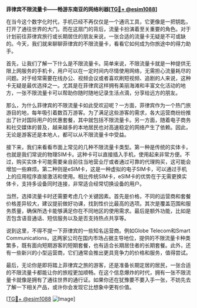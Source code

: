 **菲律宾不限流量卡——畅游东南亚的网络利器[[TG💪+ @esim1088](https://t.me/s/esim1088)]**

在当今这个数字化时代，手机已经不再仅仅是一个通讯工具，它更像是一把钥匙，打开了通往世界的大门。而在这扇门的背后，流量卡扮演着至关重要的角色。对于计划前往菲律宾旅行或长期居住的朋友来说，一张合适的流量卡无疑是不可或缺的。今天，我们就来聊聊菲律宾的不限流量卡，看看它如何成为你旅途中的得力助手。

首先，让我们了解一下什么是不限流量卡。简单来说，不限流量卡就是一种提供无限上网服务的手机卡，用户可以在一定时间内尽情使用网络，无需担心流量耗尽的问题。对于经常需要在线办公、视频会议或者喜欢刷短视频、追剧的人来说，这种卡无疑是最优选择之一。尤其是在菲律宾这样拥有美丽海滩和丰富文化活动的地方，一张不限流量卡可以帮助你随时随地记录生活点滴，分享给远方的朋友。

那么，为什么菲律宾的不限流量卡如此受欢迎呢？一方面，菲律宾作为一个热门旅游目的地，每年吸引着数百万游客。为了满足这些游客的需求，各大运营商纷纷推出了针对国际用户的优惠套餐，其中就包括不限流量卡。另一方面，随着电子商务和社交媒体的普及，越来越多的本地居民也对高速稳定的网络产生了依赖。因此，无论是游客还是本地人，都可以从不限流量卡中受益。

接下来，我们来看看市面上常见的几种不限流量卡类型。第一种是传统的实体卡，也就是我们常说的物理SIM卡。这种卡可以直接插入手机，使用起来非常方便。不过，购买实体卡可能需要亲自前往当地营业厅或者通过可靠的代理购买，这可能会增加一些麻烦。第二种则是eSIM卡，这是一种虚拟的电子SIM卡，可以通过手机上的应用程序直接激活和使用。相比传统SIM卡，eSIM卡的优势在于无需更换实体卡，支持多设备同时连接，非常适合经常切换设备的用户。

当然，选择流量卡时还需要考虑几个关键因素。首先是价格，不同的运营商和套餐价格差异较大，建议提前做好功课，找到性价比最高的选项。其次是覆盖范围和服务质量，确保所选卡能够满足你在不同地区的使用需求。最后是额外功能，比如是否包含语音通话、短信服务以及是否支持热点共享等。

说到这里，不得不提一下菲律宾的一些知名运营商。例如Globe Telecom和Smart Communications，这两家公司在国内市场占据主导地位，提供的不限流量卡种类繁多，既有面向短期游客的短期套餐，也有适合长期居住者的长期套餐。此外，还有一些新兴的小型运营商，它们通常会推出更具竞争力的价格和服务，值得尝试。

最后，无论你是即将踏上菲律宾之旅的游客，还是准备长期定居的居民，一张合适的不限流量卡都能让你的旅程更加顺畅。在这个信息爆炸的时代，拥有一张不限流量卡就像是拥有了通往世界的通行证。如果你还在犹豫要不要入手一张，不妨先去了解一下相关产品，或许你会发现它比想象中更有价值。

[[TG💪+ @esim1088](https://t.me/s/esim1088) ![Image](https://i.postimg.cc/4NQfJmqS/Snipaste-2025-05-13-00-14-12.png)]